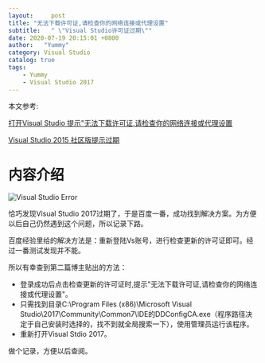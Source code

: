 ```yaml
---
layout:     post
title: "无法下载许可证,请检查你的网络连接或代理设置"
subtitle:   " \"Visual Studio许可证过期\""
date: 2020-07-19 20:15:01 +0800
author:   "Yummy"
category: Visual Studio
catalog: true
tags:
    - Yummy
    - Visual Studio 2017 
---
```


本文参考:

[打开Visual Studio 提示"无法下载许可证,请检查你的网络连接或代理设置](https://www.cnblogs.com/bibi-feiniaoyuan/p/13131644.html)

[Visual Studio 2015 社区版提示过期](https://jingyan.baidu.com/article/0bc808fc58e5b11bd485b9a9.html)

# 内容介绍

![Visual Studio Error](https://img2020.cnblogs.com/blog/994461/202006/994461-20200615161706888-1336774199.png)

恰巧发现Visual Studio 2017过期了，于是百度一番，成功找到解决方案。为方便以后自己仍然遇到这个问题，所以记录下路。

百度经验里给的解决方法是：重新登陆Vs账号，进行检查更新的许可证即可。经过一番测试发现并不能。

所以有幸查到第二篇博主贴出的方法：

- 登录成功后点击检查更新的许可证时,提示"无法下载许可证,请检查你的网络连接或代理设置"。
- 只需找到目录C:\Program Files (x86)\Microsoft Visual Studio\2017\Community\Common7\IDE的DDConfigCA.exe（程序路径决定于自己安装时选择的，找不到就全局搜索一下），使用管理员运行该程序。
- 重新打开Visual Stdio 2017。

做个记录，方便以后查阅。